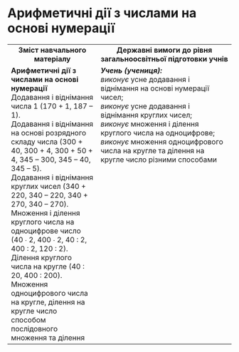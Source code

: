 # Арифметичні дії з числами на основі нумерації
<table>
  <tr>
    <td width="40%" align="center"><b>Зміст навчального матеріалу<b></td>
    <td width="60%" align="center"><b>Державні вимоги до рівня загальноосвітньої підготовки учнів</b></td>
  </tr>
  <tr>
    <td width="40%" style="vertical-align:top !important;"><b>Арифметичні дії з числами на основі нумерації</b><br>
Додавання і віднімання числа 1 (170 + 1, 187 – 1).<br> 
Додавання і віднімання на основі розрядного складу числа (300 + 40, 300 + 4, 300 + 50 + 4, 345 – 300, 345 – 40, 345 – 5).<br> 
Додавання і віднімання круглих чисел (340 + 220, 340 – 220, 340 + 270, 340 – 270). <br>
Множення і ділення круглого числа на одноцифрове число (40 ∙ 2, 400 ∙ 2, 40 : 2, 400 : 2, 120 : 2). <br>
Ділення круглого числа на кругле (40 : 20, 400 : 200).<br> 
Множення одноцифрового числа на кругле, ділення на кругле число способом послідовного множення та ділення<br></td>
    <td width="60%" style="vertical-align:top !important;"><i><b>Учень (учениця):</b></i><br>
<i>виконує</i> усне додавання і віднімання на основі нумерації чисел;<br>
<i>виконує</i> усне додавання і віднімання круглих чисел;<br>
<i>виконує</i> множення і ділення круглого числа на одноцифрове;<br>
<i>виконує</i> множення одноцифрового числа на кругле та ділення на кругле число різними способами<br></td>
  </tr>
</table>

